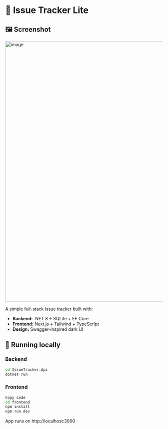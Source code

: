# 🐞 Issue Tracker Lite

## 🖼️ Screenshot
<img width="906" height="832" alt="image" src="https://github.com/user-attachments/assets/cb91175c-a341-40af-8066-052e8feca66c" />

A simple full-stack issue tracker built with:

- **Backend:** .NET 8 + SQLite + EF Core
- **Frontend:** Next.js + Tailwind + TypeScript
- **Design:** Swagger-inspired dark UI

## 🧱 Running locally

### Backend
```bash
cd IssueTracker.Api
dotnet run
```

### Frontend
```bash
Copy code
cd frontend
npm install
npm run dev
```
App runs on http://localhost:3000
